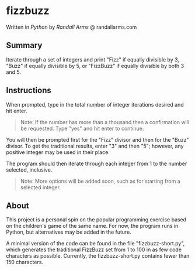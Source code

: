 # fizzbuzz
Written in *Python*
by *Randall Arms* @ randallarms.com

## Summary
Iterate through a set of integers and print "Fizz" if equally divisible by 3, "Buzz" if equally divisible by 5, or "FizzBuzz" if equally divisible by both 3 and 5.

## Instructions
When prompted, type in the total number of integer iterations desired and hit enter.
> Note: If the number has more than a thousand then a confirmation will be requested. Type "yes" and hit enter to continue.

You will then be prompted first for the "Fizz" divisor and then for the "Buzz" divisor. To get the traditional results, enter "3" and then "5"; however, any positive integer may be used in their place.

The program should then iterate through each integer from 1 to the number selected, inclusive.
> Note: More options will be added soon, such as for starting from a selected integer.

## About
This project is a personal spin on the popular programming exercise based on the children's game of the same name. For now, the program runs in Python, but alternatives may be added in the future.

A minimal version of the code can be found in the file "fizzbuzz-short.py", which generates the traditional FizzBuzz set from 1 to 100 in as few code characters as possible. Currently, the fizzbuzz-short.py contains fewer than 150 characters.